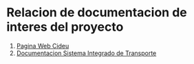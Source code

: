 # Relacion de documentacion de interes del proyecto

   1. [Pagina Web Cideu](https://www.cideu.org/)
   2. [Documentacion Sistema Integrado de Transporte](https://www.cideu.org/proyecto/sistema-integrado-transporte-del-valle-de-aburra-sitva/)
